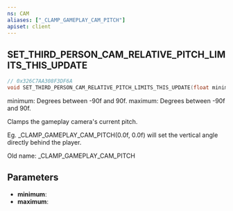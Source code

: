 ```yaml
---
ns: CAM
aliases: ["_CLAMP_GAMEPLAY_CAM_PITCH"]
apiset: client
---
```

## SET_THIRD_PERSON_CAM_RELATIVE_PITCH_LIMITS_THIS_UPDATE

```c
// 0x326C7AA308F3DF6A
void SET_THIRD_PERSON_CAM_RELATIVE_PITCH_LIMITS_THIS_UPDATE(float minimum, float maximum);
```

minimum: Degrees between -90f and 90f.
maximum: Degrees between -90f and 90f.

Clamps the gameplay camera's current pitch.

Eg. _CLAMP_GAMEPLAY_CAM_PITCH(0.0f, 0.0f) will set the vertical angle directly behind the player.

Old name: _CLAMP_GAMEPLAY_CAM_PITCH

## Parameters
* **minimum**:
* **maximum**: